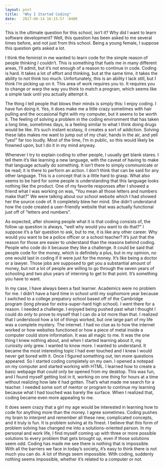 ```yaml
---
layout: post
title:  "Why I Started Coding"
date:   2017-06-14 16:15:57 -0400
---
```



This is the ultimate question for this school, isn’t it? Why did I want to learn software development? Well, this question has been asked to me several times before, and not just from this school. Being a young female, I suppose this question gets asked a lot.

I think the feminist in me wanted to learn code for the simple reason of people thinking I couldn’t. This is something that fuels me in many different areas, I’ll admit, but it’s not enough of a reason to continue in code. Coding is hard. It takes a lot of effort and thinking, but at the same time, it takes the ability to not think too much. Unfortunately, this is an ability I lack still, but I think I’m picking up on it. This area of work requires you to. It requires you to change or warp the way you think to match a program, which seems like a simple task until you actually attempt it.

The thing I tell people that blows their minds is simply this: I enjoy coding. I have fun doing it. Yes, it does make me a little crazy sometimes with hair pulling and the occasional fight with my computer, but it seems to be worth it. The feeling of solving a problem in the coding environment that has taken a long time, sometimes days, is a feeling similar to what I think doing drugs would be like. It’s such instant ecstasy, it creates a sort of addiction. Solving these labs makes me want to jump out of my chair, hands in the air, and yell “yes!” far too loudly. Most of the time, I’m in public, so this would likely be frowned upon, but I do it in my mind anyway. 

Whenever I try to explain coding to other people, I usually get blank stares. I tell them it’s like learning a new language, with the caveat of having to make that language actually do something. It isn’t there to simply communicate or be read; it is there to perform an action. I don’t think that can be said for any other language. This is a concept that is a little hard to grasp. What also seems to be hard for some people is understanding that this language looks nothing like the product. One of my favorite responses after I showed a friend what I was working on was, “You mean all those letters and numbers make that?” We were talking about our school website which I had showed her the source code of. It completely blew her mind. She didn’t understand how the code created a user-friendly website that was actually functional just off of “letters and numbers”. 

As expected, after showing people what it is that coding consists of, the follow up question is always, “well why would you want to do that?” I suppose it’s a fair question to ask, but to me, it is like any other career. Why would you want to be a police officer or a school teacher? It’s just that the reason for those are easier to understand than the reasons behind coding. People who code do it because they like a challenge. It could be said that people code for the money, which is definitely a plus, but in my opinion, no one would last in coding if it were just for the money. It’s like being a doctor or a lawyer. Those jobs are supposed to get you a substantial amount of money, but not a lot of people are willing to go through the seven years of schooling and two plus years of interning to get to that point. It’s something you have to want. 

In my case, I have always been a fast learner. Academics were no problem for me. I didn’t have a hard time in school until my sophomore year because I switched to a college prepatory school based off of the Cambridge program (long phrase for extra-super-hard high school). I went there for a reason. I needed a challenge. I enjoyed being pushed past what I thought I could do only to prove to myself that I can do a lot more than that. I realized that I understood how a lot of things worked, but one large part of my life was a complete mystery. The internet. I had no clue as to how the internet worked or how websites functioned or how a piece of metal inside a computer could store information. It was all magic to me. It was the one thing I knew nothing about, and when I started learning about it, my curiosity only grew. I wanted to know more. I wanted to understand. It became the most interesting topic I had ever touched and I knew I would never get bored with it. Once I figured something out, ten more questions appeared. So I started coding completely on my own. I opened a notepad on my computer and started working with HTML. I learned how to create a basic webpage that could only be opened from my desktop. This was fun, and I found myself getting lost in it, working on one thing for hours at a time without realizing how late it had gotten. That’s what made me search for a teacher. I needed some sort of mentor or program to continue my learning because what I had touched was barely the surface. When I realized that, coding became even more appealing to me.

It does seem crazy that a girl my age would be interested in learning how to code for anything more than the money. I agree sometimes. Coding pushes my brain to interpret and remember all these new, complicated concepts, and it truly is fun. It is problem solving at its finest. I believe that this form of problem solving has changed me into a solutions-oriented person. In my personal and work life, I find myself coming up with three or more possible solutions to every problem that gets brought up, even if those solutions seem odd. Coding has made me see there is nothing that is impossible. With all the barriers we face in today’s society, it’s easy to think there is not much you can do. A lot of things seem impossible. WIth coding, suddenly nothing seems impossible, whether it’s related to a computer or not. 

